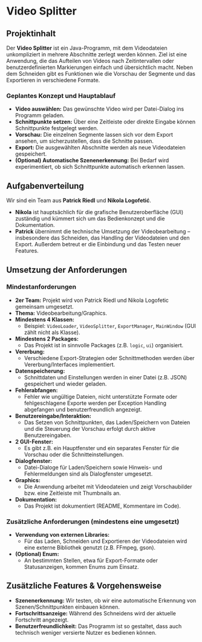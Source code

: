 # Video Splitter

## Projektinhalt

Der **Video Splitter** ist ein Java-Programm, mit dem Videodateien unkompliziert in mehrere Abschnitte zerlegt werden können. Ziel ist eine Anwendung, die das Aufteilen von Videos nach Zeitintervallen oder benutzerdefinierten Markierungen einfach und übersichtlich macht. Neben dem Schneiden gibt es Funktionen wie die Vorschau der Segmente und das Exportieren in verschiedene Formate.

### Geplantes Konzept und Hauptablauf

- **Video auswählen:** Das gewünschte Video wird per Datei-Dialog ins Programm geladen.
- **Schnittpunkte setzen:** Über eine Zeitleiste oder direkte Eingabe können Schnittpunkte festgelegt werden.
- **Vorschau:** Die einzelnen Segmente lassen sich vor dem Export ansehen, um sicherzustellen, dass die Schnitte passen.
- **Export:** Die ausgewählten Abschnitte werden als neue Videodateien gespeichert.
- **(Optional) Automatische Szenenerkennung:** Bei Bedarf wird experimentiert, ob sich Schnittpunkte automatisch erkennen lassen.

## Aufgabenverteilung

Wir sind ein Team aus **Patrick Riedl** und **Nikola Logofetić**.

- **Nikola** ist hauptsächlich für die grafische Benutzeroberfläche (GUI) zuständig und kümmert sich um das Bedienkonzept und die Dokumentation.
- **Patrick** übernimmt die technische Umsetzung der Videobearbeitung – insbesondere das Schneiden, das Handling der Videodateien und den Export. Außerdem betreut er die Einbindung und das Testen neuer Features.

## Umsetzung der Anforderungen

### Mindestanforderungen

- **2er Team:** Projekt wird von Patrick Riedl und Nikola Logofetic gemeinsam umgesetzt.
- **Thema:** Videobearbeitung/Graphics.
- **Mindestens 4 Klassen:**  
  - Beispiel: `VideoLoader`, `VideoSplitter`, `ExportManager`, `MainWindow` (GUI zählt nicht als Klasse).
- **Mindestens 2 Packages:**  
  - Das Projekt ist in sinnvolle Packages (z.B. `logic`, `ui`) organisiert.
- **Vererbung:**  
  - Verschiedene Export-Strategien oder Schnittmethoden werden über Vererbung/Interfaces implementiert.
- **Datenspeicherung:**  
  - Schnittdaten und Einstellungen werden in einer Datei (z.B. JSON) gespeichert und wieder geladen.
- **Fehlerabfangen:**  
  - Fehler wie ungültige Dateien, nicht unterstützte Formate oder fehlgeschlagene Exporte werden per Exception Handling abgefangen und benutzerfreundlich angezeigt.
- **Benutzereingabe/Interaktion:**  
  - Das Setzen von Schnittpunkten, das Laden/Speichern von Dateien und die Steuerung der Vorschau erfolgt durch aktive Benutzereingaben.
- **2 GUI-Fenster:**  
  - Es gibt z.B. ein Hauptfenster und ein separates Fenster für die Vorschau oder die Schnitteinstellungen.
- **Dialogfenster:**  
  - Datei-Dialoge für Laden/Speichern sowie Hinweis- und Fehlermeldungen sind als Dialogfenster umgesetzt.
- **Graphics:**  
  - Die Anwendung arbeitet mit Videodateien und zeigt Vorschaubilder bzw. eine Zeitleiste mit Thumbnails an.
- **Dokumentation:**  
  - Das Projekt ist dokumentiert (README, Kommentare im Code).

### Zusätzliche Anforderungen (mindestens eine umgesetzt)

- **Verwendung von externen Libraries:**  
  - Für das Laden, Schneiden und Exportieren der Videodateien wird eine externe Bibliothek genutzt (z.B. FFmpeg, gson).
- **(Optional) Enum:**  
  - An bestimmten Stellen, etwa für Export-Formate oder Statusanzeigen, kommen Enums zum Einsatz.

## Zusätzliche Features & Vorgehensweise

- **Szenenerkennung:** Wir testen, ob wir eine automatische Erkennung von Szenen/Schnittpunkten einbauen können.
- **Fortschrittsanzeige:** Während des Schneidens wird der aktuelle Fortschritt angezeigt.
- **Benutzerfreundlichkeit:** Das Programm ist so gestaltet, dass auch technisch weniger versierte Nutzer es bedienen können.

